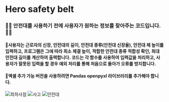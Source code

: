 # Hero safety belt 


### 👷‍♀️ 안전대를 사용하기 전에 사용자가 원하는 정보를 찾아주는 코드입니다. 👷‍♀️
#### 🚨사용자는 근로자의 신장, 안전대의 길이, 안전대 종류(안전대 신장율), 안전대 체 높이를 입력하고, 프로그램은 그에 따라 최소 체결 높이, 적합한 안전대 종류 적합성 확인, 최대 안전대 길이를 계산하여 출력합니다. 코드는 각 함수를 사용하여 입력값을 처리하고, 사용자가 잘못된 입력을 할 경우 예외 처리를 통해 처음으로 돌아가 오류를 방지합니다.

#### 🚨엑셀 추가 가능 버전을 사용하려면 Pandas openpyxl 라이브러리를 추가해야 합니다. 

![최하사점](https://github.com/user-attachments/assets/5b98cb95-ed48-47be-8015-75264ef5ccf9)
![사고](https://github.com/user-attachments/assets/7275b808-a563-4464-9274-1e591dd4eb58)
![안전대](https://github.com/user-attachments/assets/9d64dc80-394e-4925-8504-9e6039626adc)
